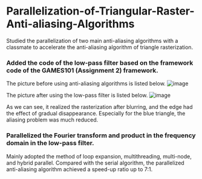 # Parallelization-of-Triangular-Raster-Anti-aliasing-Algorithms

Studied the parallelization of two main anti-aliasing algorithms with a classmate to accelerate the anti-aliasing algorithm of triangle rasterization.

### Added the code of the low-pass filter based on the framework code of the GAMES101 (Assignment 2) framework.

The picture before using anti-aliasing algorithms is listed below.
![image](https://user-images.githubusercontent.com/54977500/188248062-05b70622-95e0-4b75-a1a3-1e781295942f.png)

The picture after using  the low-pass filter is listed below.
![image](https://user-images.githubusercontent.com/54977500/188248618-1a441326-d5e4-4ed1-ac6a-50bdedec7663.png)

As we can see, it realized the rasterization after blurring, and the edge had the effect of gradual disappearance. Especially for the blue triangle, the aliasing problem was much reduced.

### Parallelized the Fourier transform and product in the frequency domain in the low-pass filter.

Mainly adopted the method of loop expansion, multithreading, multi-node, and hybrid parallel. Compared with the serial algorithm, the parallelized anti-aliasing algorithm achieved a speed-up ratio up to 7:1.
